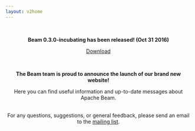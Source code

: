 ```yaml
---
layout: v2home
---
```

<div>
<center>
<div class="banner--text">
<br/>
<div class="banner--text">
<div class="container-fluid">

<b>Beam 0.3.0-incubating has been released! (Oct 31 2016)</b><br/>

</div>
</div>
<p><a class="btn btn-large btn-success" href="{{ site.baseurl }}/get-started/releases/">Download</a></p>
</div>
</div>
</div>
</center>
</div>
<div>
<center>
<div class="banner--text">
<br/>
<div class="banner--text">
<div class="container-fluid">

<b>The Beam team is proud to announce the launch of our brand new website!</b><br/>

Here you can find useful information and up-to-date messages about Apache Beam.<br/><br/>

For any questions, suggestions, or general feedback, please send an email to the <a href="{{ site.baseurl }}/get-started/support">mailing list</a>.

</div>
</div>
</div>
</center>
</div>
